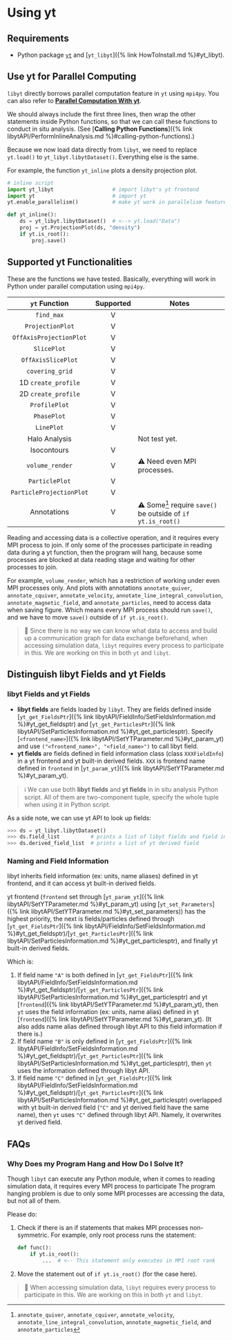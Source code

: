 # Using yt

## Requirements
- Python package [`yt`](https://yt-project.org/) and [`yt_libyt`]({% link HowToInstall.md %}#yt_libyt).

## Use yt for Parallel Computing
`libyt` directly borrows parallel computation feature in `yt` using `mpi4py`. You can also refer to [**Parallel Computation With yt**](https://yt-project.org/doc/analyzing/parallel_computation.html#parallel-computation-with-yt).

We should always include the first three lines, then wrap the other statements inside Python functions, 
so that we can call these functions to conduct in situ analysis. (See [**Calling Python Functions**]({% link libytAPI/PerformInlineAnalysis.md %}#calling-python-functions).)

Because we now load data directly from `libyt`, we need to replace `yt.load()` to `yt_libyt.libytDataset()`.
Everything else is the same.

For example, the function `yt_inline` plots a density projection plot.
```python
# inline script
import yt_libyt                   # import libyt's yt frontend
import yt                         # import yt
yt.enable_parallelism()           # make yt work in parallelism feature

def yt_inline():
    ds = yt_libyt.libytDataset()  # <--> yt.load("Data")
    proj = yt.ProjectionPlot(ds, "density")
    if yt.is_root():
        proj.save()
```

## Supported yt Functionalities
These are the functions we have tested.
Basically, everything will work in Python under parallel computation using `mpi4py`. 

|       `yt` Function      | Supported | Notes                                                               |
|:------------------------:|:---------:|---------------------------------------------------------------------|
| `find_max`               |     V     |                                                                     |
| `ProjectionPlot`         |     V     |                                                                     |
| `OffAxisProjectionPlot`  |     V     |                                                                     |
| `SlicePlot`              |     V     |                                                                     |
| `OffAxisSlicePlot`       |     V     |                                                                     |
| `covering_grid`          |     V     |                                                                     |
| 1D `create_profile`      |     V     |                                                                     |
| 2D `create_profile`      |     V     |                                                                     |
| `ProfilePlot`            |     V     |                                                                     |
| `PhasePlot`              |     V     |                                                                     |
| `LinePlot`               |     V     |                                                                     |
| Halo Analysis            |           | Not test yet.                                                       |
| Isocontours              |     V     |                                                                     |
| `volume_render`          |     V     | :warning: Need even MPI processes.                                  |
| `ParticlePlot`           |     V     |                                                                     |
| `ParticleProjectionPlot` |     V     |                                                                     |
| Annotations              |     V     | :warning: Some[^1] require `save()` be outside of `if yt.is_root()` |

Reading and accessing data is a collective operation, and it requires every MPI process to join.
If only some of the processes participate in reading data during a yt function, then the program will hang, 
because some processes are blocked at data reading stage and waiting for other processes to join.

For example, `volume_render`, which has a restriction of working under even MPI processes only.
And plots with annotations `annotate_quiver`, `annotate_cquiver`, `annotate_velocity`, `annotate_line_integral_convolution`, 
`annotate_magnetic_field`, and `annotate_particles`, need to access data when saving figure. 
Which means every MPI process should run `save()`, and we have to move `save()` outside of `if yt.is_root()`.

> :lizard: Since there is no way we can know what data to access and build up a communication graph for data exchange beforehand,
> when accessing simulation data, `libyt` requires every process to participate in this.
> We are working on this in both `yt` and `libyt`.

## Distinguish libyt Fields and yt Fields

### libyt Fields and yt Fields
- **libyt fields** are fields loaded by `libyt`. They are fields defined inside [`yt_get_FieldsPtr`]({% link libytAPI/FieldInfo/SetFieldsInformation.md %}#yt_get_fieldsptr) and [`yt_get_ParticlesPtr`]({% link libytAPI/SetParticlesInformation.md %}#yt_get_particlesptr).
  Specify [`<frontend_name>`]({% link libytAPI/SetYTParameter.md %}#yt_param_yt) and use `("<frontend_name>", "<field_name>")` to call libyt field.
- **yt fields** are fields defined in field information class (class `XXXFieldInfo`) in a yt frontend and yt built-in derived fields. `XXX` is frontend name defined in `frontend` in [`yt_param_yt`]({% link libytAPI/SetYTParameter.md %}#yt_param_yt).
    
> :information_source: We can use both **libyt fields** and **yt fields** in in situ analysis Python script. All of them are two-component tuple, specify the whole tuple when using it in Python script. 

As a side note, we can use yt API to look up fields:
```python
>>> ds = yt_libyt.libytDataset()
>>> ds.field_list          # prints a list of libyt fields and field information class in a frontend
>>> ds.derived_field_list  # prints a list of yt derived field
```

### Naming and Field Information
libyt inherits field information (ex: units, name aliases) defined in yt frontend, and it can access yt built-in derived fields.

yt frontend (`frontend` set through [`yt_param_yt`]({% link libytAPI/SetYTParameter.md %}#yt_param_yt)
using [`yt_set_Parameters`]({% link libytAPI/SetYTParameter.md %}#yt_set_parameters)) has the highest priority, the next is fields/particles defined through [`yt_get_FieldsPtr`]({% link libytAPI/FieldInfo/SetFieldsInformation.md %}#yt_get_fieldsptr)/[`yt_get_ParticlesPtr`]({% link libytAPI/SetParticlesInformation.md %}#yt_get_particlesptr), 
and finally yt built-in derived fields.

Which is:
1. If field name `"A"` is both defined in [`yt_get_FieldsPtr`]({% link libytAPI/FieldInfo/SetFieldsInformation.md %}#yt_get_fieldsptr)/[`yt_get_ParticlesPtr`]({% link libytAPI/SetParticlesInformation.md %}#yt_get_particlesptr) and yt [`frontend`]({% link libytAPI/SetYTParameter.md %}#yt_param_yt), then `yt` uses the field information (ex: units, name alias) defined in yt [`frontend`]({% link libytAPI/SetYTParameter.md %}#yt_param_yt). (It also adds name alias defined through libyt API to this field information if there is.)
2. If field name `"B"` is only defined in [`yt_get_FieldsPtr`]({% link libytAPI/FieldInfo/SetFieldsInformation.md %}#yt_get_fieldsptr)/[`yt_get_ParticlesPtr`]({% link libytAPI/SetParticlesInformation.md %}#yt_get_particlesptr), then `yt` uses the information defined through libyt API.
3. If field name `"C"` defined in [`yt_get_FieldsPtr`]({% link libytAPI/FieldInfo/SetFieldsInformation.md %}#yt_get_fieldsptr)/[`yt_get_ParticlesPtr`]({% link libytAPI/SetParticlesInformation.md %}#yt_get_particlesptr) overlapped with yt built-in derived field (`"C"` and yt derived field have the same name), then `yt` uses `"C"` defined through libyt API. Namely, it overwrites yt derived field.

## FAQs

### Why Does my Program Hang and How Do I Solve It?
Though `libyt` can execute any Python module, when it comes to reading simulation data, it requires every MPI process to participate
The program hanging problem is due to only some MPI processes are accessing the data, but not all of them.

Please do:
1. Check if there is an if statements that makes MPI processes non-symmetric. For example, only root process runs the statement:
    ```python
    def func():
        if yt.is_root():
            ...  # <-- This statement only executes in MPI root rank
    ```
2. Move the statement out of `if yt.is_root()` (for the case here).

> :lizard: When accessing simulation data, `libyt` requires every process to participate in this.
> We are working on this in both `yt` and `libyt`.


[^1]: `annotate_quiver`, `annotate_cquiver`, `annotate_velocity`, `annotate_line_integral_convolution`, `annotate_magnetic_field`, and `annotate_particles`
